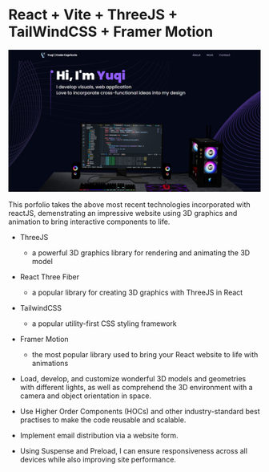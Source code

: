 # React + Vite + ThreeJS + TailWindCSS + Framer Motion

![Alt text](./public/markdown_website_demo.png "a title")

This porfolio takes the above most recent technologies incorporated with reactJS, demenstrating an impressive website using 3D graphics and animation to bring interactive components to life.

- ThreeJS 
    - a powerful 3D graphics library for rendering and animating the 3D model
- React Three Fiber 
    - a popular library for creating 3D graphics with ThreeJS in React
- TailwindCSS 
    - a popular utility-first CSS styling framework
- Framer Motion 
    - the most popular library used to bring your React website to life with animations

- Load, develop, and customize wonderful 3D models and geometries with different lights, as well as comprehend the 3D environment with a camera and object orientation in space.
- Use Higher Order Components (HOCs) and other industry-standard best practises to make the code reusable and scalable.
- Implement email distribution via a website form.
- Using Suspense and Preload, I can ensure responsiveness across all devices while also improving site performance.

